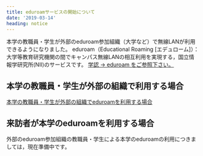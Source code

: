 ```yaml
---
title: eduroamサービスの開始について
date: '2019-03-14'
heading: notice
---
```


本学の教職員・学生が外部のeduroam参加組織（大学など）で無線LANが利用できるようになりました。
eduroam（Educational Roaming [エデュローム]）：大学等教育研究機関の間でキャンパス無線LANの相互利用を実現する，国立情報学研究所(NII)のサービスです。
 [学認 → eduroam をご参照下さい。](/services/gakunin)

## 本学の教職員・学生が外部の組織で利用する場合
[本学の教職員・学生が外部の組織でeduroamを利用する場合](./attached/eduroam-gakunai.pdf)

## 来訪者が本学のeduroamを利用する場合
外部のeduroam参加組織の教職員・学生による本学のeduroamの利用につきましては，現在準備中です。

